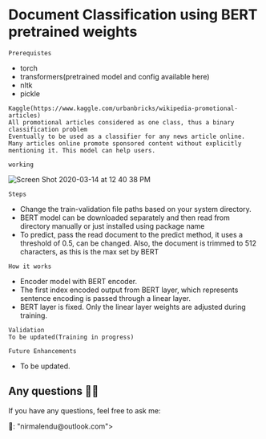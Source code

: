 # Document Classification using BERT pretrained weights

```
Prerequistes
```
* torch
* transformers(pretrained model and config available here)
* nltk
* pickle

```Data
Kaggle(https://www.kaggle.com/urbanbricks/wikipedia-promotional-articles)
All promotional articles considered as one class, thus a binary classification problem
Eventually to be used as a classifier for any news article online.
Many articles online promote sponsored content without explicitly mentioning it. This model can help users.
```

```
working
```
![Screen Shot 2020-03-14 at 12 40 38 PM](https://user-images.githubusercontent.com/19767662/76675102-0db96900-65f1-11ea-8b01-c6aa65645ab3.png)
```
Steps
```
* Change the train-validation file paths based on your system directory.
* BERT model can be downloaded separately and then read from directory manually or just installed using package name
* To predict, pass the read document to the predict method, it uses a threshold of 0.5, can be changed.
Also, the document is trimmed to 512 characters, as this is the max set by BERT 


```
How it works
```

* Encoder model with BERT encoder.
* The first index encoded output from BERT layer, which represents sentence encoding is passed through a linear layer.
* BERT layer is fixed. Only the linear layer weights are adjusted during training.

```
Validation
To be updated(Training in progress)
```
```
Future Enhancements
```
* To be updated.


## Any questions 👨‍💻
<p> If you have any questions, feel free to ask me: </p>
<p> 📧: "nirmalendu@outlook.com"></p>
